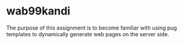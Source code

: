 # wab99kandi
The purpose of this assignment is to become familiar with using pug templates to dynamically generate web pages on the server side.
